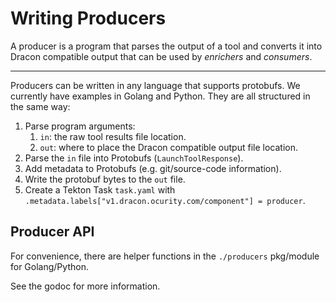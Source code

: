 # Writing Producers

A producer is a program that parses the output of a tool and converts it into
Dracon compatible output that can be used by _enrichers_ and _consumers_.

---

Producers can be written in any language that supports protobufs. We currently
have examples in Golang and Python. They are all structured in the same way:

1. Parse program arguments:
   1. `in`: the raw tool results file location.
   2. `out`: where to place the Dracon compatible output file location.
2. Parse the `in` file into Protobufs (`LaunchToolResponse`).
3. Add metadata to Protobufs (e.g. git/source-code information).
4. Write the protobuf bytes to the `out` file.
5. Create a Tekton Task `task.yaml` with
   `.metadata.labels["v1.dracon.ocurity.com/component"] = producer`.

## Producer API

For convenience, there are helper functions in the `./producers` pkg/module for
Golang/Python.

See the godoc for more information.
